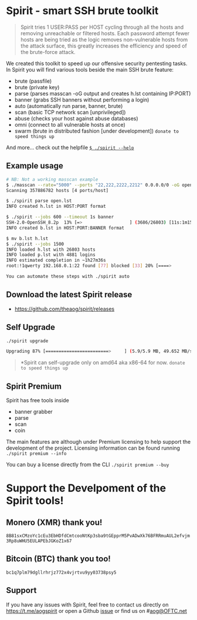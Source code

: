 # Spirit - smart SSH brute toolkit
> Spirit tries 1 USER:PASS per HOST cycling through all the hosts and removing unreachable or filtered hosts. Each password attempt fewer hosts are being tried as the logic removes non-vulnerable hosts from the attack surface, this greatly increases the efficiency and speed of the brute-force attack.

We created this toolkit to speed up our offensive security pentesting tasks.
In Spirit you will find various tools beside the main SSH brute feature:
- brute (passfile)
- brute (private key)
- parse (parses masscan -oG output and creates h.lst containing IP:PORT)
- banner (grabs SSH banners without performing a login)
- auto (automatically run parse, banner, brute)
- scan (basic TCP network scan [unprivileged])
- abuse (checks your host against abuse databases)
- omni (connect to all vulnerable hosts at once)
- swarm (brute in distributed fashion [under development]) `donate to speed things up`

And more... check out the helpfile [`$ ./spirit --help`](./HELP)

## Example usage
```bash
# NB: Not a working masscan example
$ ./masscan --rate="5000" --ports "22,222,2222,2212" 0.0.0.0/0 -oG open.lst
Scanning 357886782 hosts [4 ports/host]

$ ./spirit parse open.lst
INFO created h.lst in HOST:PORT format

$ ./spirit --jobs 600 --timeout 1s banner
SSH-2.0-OpenSSH_8.2p  13% [=>                  ] (3686/26803) [11s:1m15s]
INFO created b.lst in HOST:PORT:BANNER format

$ mv b.lst h.lst
$ ./spirit --jobs 1500
INFO loaded h.lst with 26803 hosts
INFO loaded p.lst with 4881 logins
INFO estimated completion in ~1h27m36s
root:!1qwerty 192.168.0.1:22 found [77] blocked [33] 20% [====>               ] (1567/87216) [20s:1h13m36s]

You can automate these steps with ./spirit auto
```

## Download the latest Spirit release
- https://github.com/theaog/spirit/releases

## Self Upgrade
```bash
./spirit upgrade

Upgrading 87% [========================>     ] (5.9/5.9 MB, 49.652 MB/s)
```
>*Spirit can self-upgrade only on amd64 aka x86-64 for now. `donate to speed things up`

## Spirit Premium
Spirit has free tools inside
- banner grabber
- parse
- scan
- coin

The main features are although under Premium licensing to help support the development of the project.
Licensing information can be found running `./spirit premium --info`

You can buy a license directly from the CLI `./spirit premium --buy`

# Support the Develpoment of the Spirit tools!
## Monero (XMR) thank you!
`8B81sxCMzoYc1cEu3EbHDfdCmtcooNtKp3sba9tGEpprM5PvADwXk76BFRRmuAUL2efvjm3Rp8uWHU5EULAPEbJGKoZ1x67`

## Bitcoin (BTC) thank you too!
`bc1q7plm79dgllrhrjz772x4vjrtvu9yy03738psy5`

## Support
If you have any issues with Spirit, feel free to contact us directly on https://t.me/aogspirit or open a Github [issue](https://github.com/theaog/spirit/issues) or find us on #aog@OFTC.net
